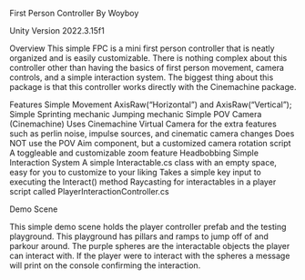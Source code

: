  First Person Controller 
By Woyboy

Unity Version 2022.3.15f1

Overview
This simple FPC is a mini first person controller that is neatly organized and is easily customizable. There is nothing complex about this controller other than having the basics of first person movement, camera controls, and a simple interaction system. The biggest thing about this package is that this controller works directly with the Cinemachine package. 

Features
Simple Movement 
 AxisRaw(“Horizontal”) and AxisRaw(“Vertical”);
Simple Sprinting mechanic 
Jumping mechanic
Simple POV Camera (Cinemachine)
Uses Cinemachine Virtual Camera for the extra features such as perlin noise, impulse sources, and cinematic camera changes
Does NOT use the POV Aim component, but a customized camera rotation script
A toggleable and customizable zoom feature
Headbobbing
Simple Interaction System
A simple Interactable.cs class with an empty space, easy for you to customize to your liking
Takes a simple key input to executing the Interact() method
Raycasting for interactables in a player script called PlayerInteractionController.cs 


Demo Scene

This simple demo scene holds the player controller prefab and the testing playground. This playground has pillars and ramps to jump off of and parkour around. The purple spheres are the interactable objects the player can interact with. If the player were to interact with the spheres a message will print on the console confirming the interaction. 
